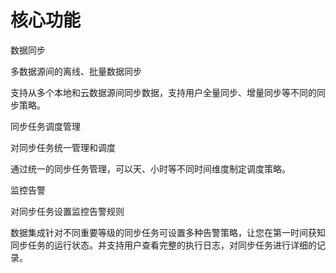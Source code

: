 # 核心功能

数据同步

多数据源间的离线、批量数据同步

支持从多个本地和云数据源间同步数据，支持用户全量同步、增量同步等不同的同步策略。

同步任务调度管理

对同步任务统一管理和调度

通过统一的同步任务管理，可以天、小时等不同时间维度制定调度策略。

监控告警

对同步任务设置监控告警规则

数据集成针对不同重要等级的同步任务可设置多种告警策略，让您在第一时间获知同步任务的运行状态。并支持用户查看完整的执行日志，对同步任务进行详细的记录。